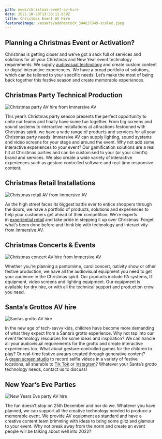 ```yaml
---
path: news/christmas-event-av-hire
date: 2021-10-20T13:30:11.659Z
title: Christmas Event AV Hire
featuredImage: /assets/adobestock_304827849-scaled.jpeg
---
```

## Planning a Christmas Event or Activation?

Christmas is getting closer and we’ve got a sack full of services and solutions for all your Christmas and New Year event technology requirements. We supply [audiovisual technology](https://immersiveav.com/event-technical-production/live-event-technical-production-services/) and create custom content or digital interactive experiences. We have a broad portfolio of solutions, which can be tailored to your specific needs. Let’s make the most of being back together this festive season and create memorable experiences.

## Christmas Party Technical Production

![Christmas party AV hire from Immersive AV](https://immersiveav.com/wp-content/uploads/2021/10/Christmas-party-web-300x200.jpg)

This year’s Christmas party season presents the perfect opportunity to unite our teams and finally have some fun together. From big screens and sound systems to interactive installations at attractions festooned with Christmas spirit, we have a wide range of products and services for all your Christmas party needs. Immersive AV can supply lighting, sound systems and video screens for your stage and around the event. Why not add some interactive experiences to your event? Our gamification solutions are a real hit at Christmas parties and can be customised to your (or your client’s) brand and services. We also create a wide variety of interactive experiences such as gesture controlled software and real-time responsive content.

## Christmas Retail Installations

![Christmas retail AV from Immersive AV](https://immersiveav.com/wp-content/uploads/2021/10/Christmas-retail-web-300x200.jpg)

As the high street faces its biggest battle ever to entice shoppers through the doors, we have a portfolio of products, solutions and experiences to help your customers get ahead of their competition. We’re experts in [experiential retail](https://immersiveav.com/portfolio/adidas-experiential-retail-installation/) and take pride in stepping it up over Christmas. Forget what’s been done before and think big with technology and interactivity from Immersive AV.

## Christmas Concerts & Events

![Christmas concert AV hire from Immersive AV](https://immersiveav.com/wp-content/uploads/2021/10/Christmas-concerts-web-300x200.jpg)

Whether you’re planning a pantomime, carol concert, nativity show or other festive production, we have all the audiovisual equipment you need to get your audience in the Christmas spirit. Our products include PA systems, IT equipment, video screens and lighting equipment. Our equipment is available for dry hire, or with all the technical support and production crew you need.

## Santa’s Grottos AV hire

![Santas grotto AV hire](https://immersiveav.com/wp-content/uploads/2021/10/Santas-grotto-web-300x200.jpg)

In the new age of tech-savvy kids, children have become more demanding of what they expect from a Santa’s grotto experience. Why not tap into our event technology resources for some ideas and inspiration? We can handle all your audiovisual requirements for the grotto and create interactive experiences too. What about gesture-controlled games for the children to play? Or real-time festive avatars created through generative content? A [green screen studio](https://immersiveav.com/event-live-streaming/green-screen-filming-studios/) to record selfie videos in a variety of festive locations, all sharable to [Tik Tok](https://www.tiktok.com/@immersiveav) or [Instagram](https://www.instagram.com/immersiveav/)? Whatever your Santa’s grotto technology needs, contact us to discuss!

## New Year’s Eve Parties

![New Years Eve party AV hire](https://immersiveav.com/wp-content/uploads/2021/10/New-Years-Eve-web-300x200.jpg)

The fun doesn’t stop on 25th December and nor do we. Whatever you have planned, we can support all the creative technology needed to produce a memorable event. We provide AV equipment as standard and have a creative content team brimming with ideas to bring some glitz and glamour to your event. Why not break away from the norm and create an event people will be talking about well into 2022?